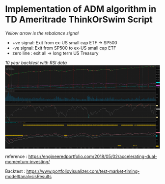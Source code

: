 # Implementation of ADM algorithm in TD Ameritrade ThinkOrSwim Script 

*Yellow arrow is the rebalance signal*
* +ve signal: Exit from ex-US small cap ETF -> SP500
* -ve signal: Exit from SP500 to ex-US small cap ETF
* zero line : exit all -> long term US Treasury 

*10 year backtest with RSI data*
![TD simulation](https://github.com/rching/adm/blob/master/adm-td.png)


reference : https://engineeredportfolio.com/2018/05/02/accelerating-dual-momentum-investing/

Backtest : https://www.portfoliovisualizer.com/test-market-timing-model#analysisResults
